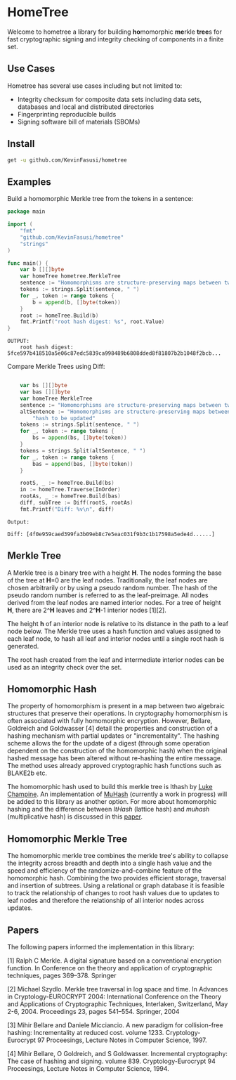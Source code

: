 # HomeTree

Welcome to hometree a library for building **ho**momorphic **me**rkle **tree**s for fast cryptographic 
signing and integrity checking of components in a finite set.

## Use Cases

Hometree has several use cases including but not limited to:

- Integrity checksum for composite data sets including data sets, databases and local and distributed directories
- Fingerprinting reproducible builds 
- Signing software bill of materials (SBOMs)

## Install

```sh
get -u github.com/KevinFasusi/hometree
```

## Examples

Build a homomorphic Merkle tree from the tokens in a sentence:

```go
package main

import (
	"fmt"
	"github.com/KevinFasusi/hometree"
	"strings"   
)

func main() {
	var b [][]byte
	var homeTree hometree.MerkleTree
	sentence := "Homomorphisms are structure-preserving maps between two algebraic structures"
	tokens := strings.Split(sentence, " ")
	for _, token := range tokens {
		b = append(b, []byte(token))
	}
	root := homeTree.Build(b)
	fmt.Printf("root hash digest: %s", root.Value)
}
```
```
OUTPUT:
    root hash digest: 5fce597b418510a5e06c87edc5839ca998489b6808dded8f81807b2b1048f2bcb...
```

Compare Merkle Trees using Diff:

```go

	var bs [][]byte
	var bas [][]byte
	var homeTree MerkleTree
	sentence := "Homomorphisms are structure-preserving maps between two algebraic structures"
	altSentence := "Homomorphisms are structure-preserving maps between two algebraic structures allowing a homomorphic " +
		"hash to be updated"
	tokens := strings.Split(sentence, " ")
	for _, token := range tokens {
		bs = append(bs, []byte(token))
	}
	tokens = strings.Split(altSentence, " ")
	for _, token := range tokens {
		bas = append(bas, []byte(token))
	}

	rootS, _ := homeTree.Build(bs)
	in := homeTree.Traverse(InOrder)
	rootAs, _ := homeTree.Build(bas)
	diff, subTree := Diff(rootS, rootAs)
	fmt.Printf("Diff: %v\n", diff)
```

```
Output:

Diff: [4f0e959caed399fa3b09eb8c7e5eac031f9b3c1b17598a5ede4d......]
```
## Merkle Tree

A Merkle tree is a binary tree with a height **H**. The nodes forming the base of the tree at **H**=0 are the leaf nodes. 
Traditionally, the leaf nodes are chosen arbitrarily or by using a pseudo random number. The hash of the pseudo
random number is referred to as the leaf-preimage. All nodes derived from the leaf nodes are named interior nodes.
For a tree of height **H**, there are 2^**H** leaves and 2^**H**-1 interior nodes [1][2]. 

The height **h** of an interior node is relative to its distance in the path to a leaf node below. 
The Merkle tree uses a hash function and values assigned to each leaf node, to hash all leaf and interior nodes until 
a single root hash is generated.

The root hash created from the leaf and intermediate interior nodes can be used as an integrity check over the set.

## Homomorphic Hash

The property of homomorphism is present in a map between two algebraic structures that preserve their operations. 
In cryptography homomorphism is often associated with fully homomorphic encryption. However, Bellare, Goldreich and 
Goldwasser [4] detail the properties and construction of a hashing mechanism with partial updates or "incrementality". 
The hashing scheme allows the for the update of a digest (through some operation dependent on the construction
of the homomorphic hash) when the original hashed message has been altered without re-hashing the entire message. 
The method uses already approved cryptographic hash functions such as BLAKE2b etc.  

The homomorphic hash used to build this merkle tree is lthash by [Luke Champine](https://github.com/lukechampine/lthash). 
An implementation of [MuHash](https://github.com/KevinFasusi/muHash) (currently a work in progress) will be added to 
this library as another option. For more about homomorphic hashing and the difference between *ltHash* (lattice hash) 
and *muhash* (multiplicative hash) is discussed in this [paper]().

## Homomorphic Merkle Tree

The homomorphic merkle tree combines the merkle tree's ability to collapse the integrity across breadth and depth into a 
single hash value and the speed and efficiency of the randomize-and-combine feature of the homomorphic hash. Combining 
the two provides efficient storage, traversal and insertion of subtrees. Using a relational or graph database it is 
feasible to track the relationship of changes to root hash values due to updates to leaf nodes and therefore the 
relationship of all interior nodes across updates.

## Papers

The following papers informed the implementation in this library:

[1] Ralph C Merkle. A digital signature based on a conventional encryption function. In Conference on the theory and
application of cryptographic techniques, pages 369–378. Springer

[2] Michael Szydlo. Merkle tree traversal in log space and time. In Advances in Cryptology-EUROCRYPT 2004:
International Conference on the Theory and Applications of Cryptographic Techniques, Interlaken, Switzerland,
May 2-6, 2004. Proceedings 23, pages 541–554. Springer, 2004

[3] Mihir Bellare and Daniele Micciancio. A new paradigm for collision-free hashing: Incrementality at reduced cost.
volume 1233. Cryptology-Eurocrypt 97 Proceesings, Lecture Notes in Computer Science, 1997.

[4] Mihir Bellare, O Goldreich, and S Goldwasser. Incremental cryptography: The case of hashing and signing.
volume 839. Cryptology-Eurocrypt 94 Proceesings, Lecture Notes in Computer Science, 1994.

